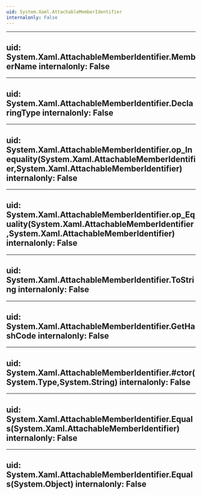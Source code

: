 ```yaml
---
uid: System.Xaml.AttachableMemberIdentifier
internalonly: False
---
```


---
uid: System.Xaml.AttachableMemberIdentifier.MemberName
internalonly: False
---

---
uid: System.Xaml.AttachableMemberIdentifier.DeclaringType
internalonly: False
---

---
uid: System.Xaml.AttachableMemberIdentifier.op_Inequality(System.Xaml.AttachableMemberIdentifier,System.Xaml.AttachableMemberIdentifier)
internalonly: False
---

---
uid: System.Xaml.AttachableMemberIdentifier.op_Equality(System.Xaml.AttachableMemberIdentifier,System.Xaml.AttachableMemberIdentifier)
internalonly: False
---

---
uid: System.Xaml.AttachableMemberIdentifier.ToString
internalonly: False
---

---
uid: System.Xaml.AttachableMemberIdentifier.GetHashCode
internalonly: False
---

---
uid: System.Xaml.AttachableMemberIdentifier.#ctor(System.Type,System.String)
internalonly: False
---

---
uid: System.Xaml.AttachableMemberIdentifier.Equals(System.Xaml.AttachableMemberIdentifier)
internalonly: False
---

---
uid: System.Xaml.AttachableMemberIdentifier.Equals(System.Object)
internalonly: False
---
